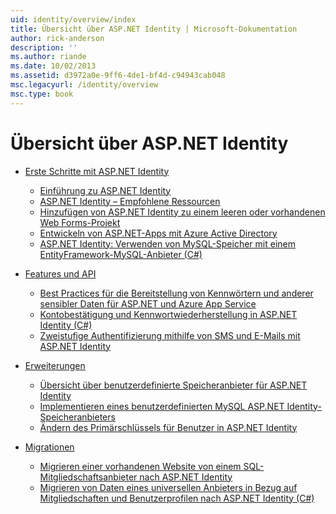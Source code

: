 ```yaml
---
uid: identity/overview/index
title: Übersicht über ASP.NET Identity | Microsoft-Dokumentation
author: rick-anderson
description: ''
ms.author: riande
ms.date: 10/02/2013
ms.assetid: d3972a0e-9ff6-4de1-bf4d-c94943cab048
msc.legacyurl: /identity/overview
msc.type: book
---
```

<a name="aspnet-identity-overview"></a>Übersicht über ASP.NET Identity
====================
- [Erste Schritte mit ASP.NET Identity](getting-started/index.md)

    - [Einführung zu ASP.NET Identity](getting-started/introduction-to-aspnet-identity.md)
    - [ASP.NET Identity – Empfohlene Ressourcen](getting-started/aspnet-identity-recommended-resources.md)
    - [Hinzufügen von ASP.NET Identity zu einem leeren oder vorhandenen Web Forms-Projekt](getting-started/adding-aspnet-identity-to-an-empty-or-existing-web-forms-project.md)
    - [Entwickeln von ASP.NET-Apps mit Azure Active Directory](getting-started/developing-aspnet-apps-with-windows-azure-active-directory.md)
    - [ASP.NET Identity: Verwenden von MySQL-Speicher mit einem EntityFramework-MySQL-Anbieter (C#)](getting-started/aspnet-identity-using-mysql-storage-with-an-entityframework-mysql-provider.md)
- [Features und API](features-api/index.md)

    - [Best Practices für die Bereitstellung von Kennwörtern und anderer sensibler Daten für ASP.NET und Azure App Service](features-api/best-practices-for-deploying-passwords-and-other-sensitive-data-to-aspnet-and-azure.md)
    - [Kontobestätigung und Kennwortwiederherstellung in ASP.NET Identity (C#)](features-api/account-confirmation-and-password-recovery-with-aspnet-identity.md)
    - [Zweistufige Authentifizierung mithilfe von SMS und E-Mails mit ASP.NET Identity](features-api/two-factor-authentication-using-sms-and-email-with-aspnet-identity.md)
- [Erweiterungen](extensibility/index.md)

    - [Übersicht über benutzerdefinierte Speicheranbieter für ASP.NET Identity](extensibility/overview-of-custom-storage-providers-for-aspnet-identity.md)
    - [Implementieren eines benutzerdefinierten MySQL ASP.NET Identity-Speicheranbieters](extensibility/implementing-a-custom-mysql-aspnet-identity-storage-provider.md)
    - [Ändern des Primärschlüssels für Benutzer in ASP.NET Identity](extensibility/change-primary-key-for-users-in-aspnet-identity.md)
- [Migrationen](migrations/index.md)

    - [Migrieren einer vorhandenen Website von einem SQL-Mitgliedschaftsanbieter nach ASP.NET Identity](migrations/migrating-an-existing-website-from-sql-membership-to-aspnet-identity.md)
    - [Migrieren von Daten eines universellen Anbieters in Bezug auf Mitgliedschaften und Benutzerprofilen nach ASP.NET Identity (C#)](migrations/migrating-universal-provider-data-for-membership-and-user-profiles-to-aspnet-identity.md)
